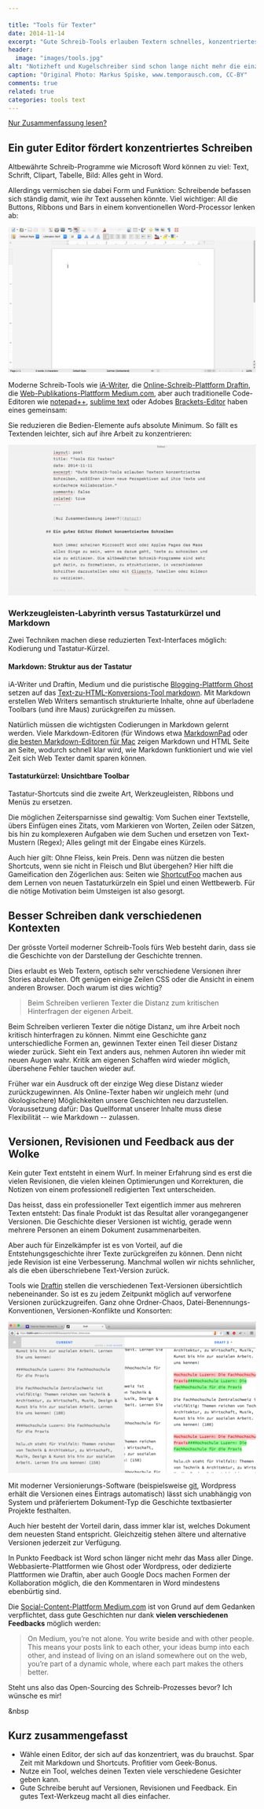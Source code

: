 ```yaml
---

title: "Tools für Texter"
date: 2014-11-14
excerpt: "Gute Schreib-Tools erlauben Textern schnelles, konzentriertes Schreiben, einen frischen Blick auf ihre Texte und sie vereinfachen Kollaboration und Versionierung."
header:
  image: "images/tools.jpg"
alt: "Notizheft und Kugelschreiber sind schon lange nicht mehr die einzigen Tools für Texter."
caption: "Original Photo: Markus Spiske, www.temporausch.com, CC-BY"
comments: true
related: true
categories: tools text
---
```


[Nur Zusammenfassung lesen?](#short)

## Ein guter Editor fördert konzentriertes Schreiben

Altbewährte Schreib-Programme wie Microsoft Word können zu viel: Text, Schrift, Clipart, Tabelle, Bild: Alles geht in Word.

Allerdings vermischen sie dabei Form und Funktion: Schreibende befassen sich ständig damit, wie ihr Text aussehen könnte. Viel wichtiger: All die Buttons, Ribbons und Bars in einem konventionellen Word-Processor lenken ab:

![Die im Vergleich zu Microsoft Word relativ übersichtliche Arbeits-Interface von LibreOffices Word Processor 'Writer'.](/images/word.png)

Moderne Schreib-Tools wie [iA-Writer](http://www.iawriter.com/),  die [Online-Schreib-Plattform Draftin](https://draftin.com/), die [Web-Publikations-Plattform Medium.com](https://medium.com/), aber auch traditionelle Code-Editoren wie [notepad++](http://notepad-plus-plus.org/), [sublime text](http://www.sublimetext.com/) oder Adobes [Brackets-Editor](http://brackets.io/) haben eines gemeinsam: 

Sie reduzieren die Bedien-Elemente aufs absolute Minimum. So fällt es Textenden leichter, sich auf ihre Arbeit zu konzentrieren:

![Die aufs absolute Minimum reduzierte Benutzeroberfläche von 'iaWriter' blendet alles für den Schreibprozess Nebensächliche aus.](/images/writer.png)

### Werkzeugleisten-Labyrinth versus Tastaturkürzel und Markdown

Zwei Techniken machen diese reduzierten Text-Interfaces möglich: Kodierung und Tastatur-Kürzel.

#### Markdown: Struktur aus der Tastatur

iA-Writer und Draftin, Medium und die puristische [Blogging-Plattform Ghost](https://ghost.org/) setzen auf das [Text-zu-HTML-Konversions-Tool markdown](http://daringfireball.net/projects/markdown/). Mit Markdown erstellen Web Writers semantisch strukturierte Inhalte, ohne auf überladene Toolbars (und ihre Maus) zurückgreifen zu müssen. 

Natürlich müssen die wichtigsten Codierungen in Markdown gelernt werden. Viele Markdown-Editoren (für Windows etwa [MarkdownPad](http://markdownpad.com/) oder [die besten Markdown-Editoren für Mac](http://www.slant.co/topics/899/~what-are-the-best-markdown-editors-for-os-x) zeigen Markdown und HTML Seite an Seite, wodurch schnell klar wird, wie Markdown funktioniert und wie viel Zeit sich Web Texter damit sparen können.

#### Tastaturkürzel: Unsichtbare Toolbar

Tastatur-Shortcuts sind die zweite Art, Werkzeugleisten, Ribbons und Menüs zu ersetzen. 

Die möglichen Zeitersparnisse sind gewaltig: Vom Suchen einer Textstelle, übers Einfügen eines Zitats, vom Markieren von Worten, Zeilen oder Sätzen, bis hin zu komplexeren Aufgaben wie dem Suchen und ersetzen von Text-Mustern (Regex); Alles gelingt mit der Eingabe eines Kürzels. 

Auch hier gilt: Ohne Fleiss, kein Preis. Denn was nützen die besten Shortcuts, wenn sie nicht in Fleisch und Blut übergehen? Hier hilft die Gameification den Zögerlichen aus: Seiten wie [ShortcutFoo](https://www.shortcutfoo.com/) machen aus dem Lernen von neuen Tastaturkürzeln ein Spiel und einen Wettbewerb. Für die nötige Motivation beim Umsteigen ist also gesorgt.

## Besser Schreiben dank verschiedenen Kontexten

Der grösste Vorteil moderner Schreib-Tools fürs Web besteht darin, dass sie die Geschichte von der Darstellung der Geschichte trennen. 

Dies erlaubt es Web Textern, optisch sehr verschiedene Versionen ihrer Stories abzuleiten. Oft genügen einige Zeilen CSS oder die Ansicht in einem anderen Browser. Doch warum ist dies wichtig?

> Beim Schreiben verlieren Texter die Distanz zum kritischen Hinterfragen der eigenen Arbeit.

Beim Schreiben verlieren Texter die nötige Distanz, um ihre Arbeit noch kritisch hinterfragen zu können. Nimmt eine Geschichte ganz unterschiedliche Formen an, gewinnen Texter einen Teil dieser Distanz wieder zurück. Sieht ein Text anders aus, nehmen Autoren ihn wieder mit neuen Augen wahr. Kritik am eigenen Schaffen wird wieder möglich, übersehene Fehler tauchen wieder auf.

Früher war ein Ausdruck oft der einzige Weg diese Distanz wieder zurückzugewinnen. Als Online-Texter haben wir ungleich mehr (und ökologischere) Möglichkeiten unsere Geschichten neu darzustellen. Voraussetzung dafür: Das Quellformat unserer Inhalte muss diese Flexibilität -- wie Markdown -- zulassen.

## Versionen, Revisionen und Feedback aus der Wolke

Kein guter Text entsteht in einem Wurf. In meiner Erfahrung sind es erst die vielen Revisionen, die vielen kleinen Optimierungen und Korrekturen, die Notizen von einem professionell redigierten Text unterscheiden. 

Das heisst, dass ein professioneller Text eigentlich immer aus mehreren Texten entsteht: Das finale Produkt ist das Resultat aller vorangegangener Versionen. Die Geschichte dieser Versionen ist wichtig, gerade wenn mehrere Personen an einem Dokument zusammenarbeiten.

Aber auch für Einzelkämpfer ist es von Vorteil, auf die Entstehungsgeschichte ihrer Texte zurückgreifen zu können. Denn nicht jede Revision ist eine Verbesserung. Manchmal wollen wir nichts sehnlicher, als die eben überschriebene Text-Version zurück.

Tools wie [Draftin](https://draftin.com/) stellen die verschiedenen Text-Versionen übersichtlich nebeneinander. So ist es zu jedem Zeitpunkt möglich auf verworfene Versionen zurückzugreifen. Ganz ohne Ordner-Chaos, Datei-Benennungs-Konventionen, Versionen-Konflikte und Konsorten:

![Draftin stellt die verschiedenen Versionen übersichtlich nebeneinander. So ist es zu jedem Zeitpunkt möglich auf verworfene Versionen zurückzugreifen. Ganz ohne Datei-Chaos und Versionen-Konflikte.](/images/draftin.png)

Mit moderner Versionierungs-Software (beispielsweise [git](http://www.git-scm.com/), Wordpress erhält die Versionen eines Eintrags automatisch) lässt sich unabhängig von System und präferiertem Dokument-Typ die Geschichte textbasierter Projekte festhalten. 

Auch hier besteht der Vorteil darin, dass immer klar ist, welches Dokument dem neuesten Stand entspricht. Gleichzeitig stehen ältere und alternative Versionen jederzeit zur Verfügung.

In Punkto Feedback ist Word schon länger nicht mehr das Mass aller Dinge. Webbasierte-Plattformen wie Ghost oder Wordpress, oder dedizierte Plattformen wie Draftin, aber auch Google Docs machen Formen der Kollaboration möglich, die den Kommentaren in Word mindestens ebenbürtig sind. 

Die [Social-Content-Plattform Medium.com](https://medium.com/about/welcome-to-medium-9e53ca408c48) ist von Grund auf dem Gedanken verpflichtet, dass gute Geschichten nur dank **vielen verschiedenen Feedbacks** möglich werden:

> On Medium, you’re not alone. You write beside and with other people. This means your posts link to each other, your ideas bump into each other, and instead of living on an island somewhere out on the web, you’re part of a dynamic whole, where each part makes the others better.

Steht uns also das Open-Sourcing des Schreib-Prozesses bevor? Ich wünsche es mir!


<a name="short" class="anchor">&nbsp</a>
<h2>Kurz zusammengefasst</h2>

- Wähle einen Editor, der sich auf das konzentriert, was du brauchst. Spar Zeit mit Markdown und Shortcuts. Profitier vom Geek-Bonus.
- Nutze ein Tool, welches deinen Texten viele verschiedene Gesichter geben kann. 
- Gute Schreibe beruht auf Versionen, Revisionen und Feedback. Ein gutes Text-Werkzeug macht all dies einfacher.








